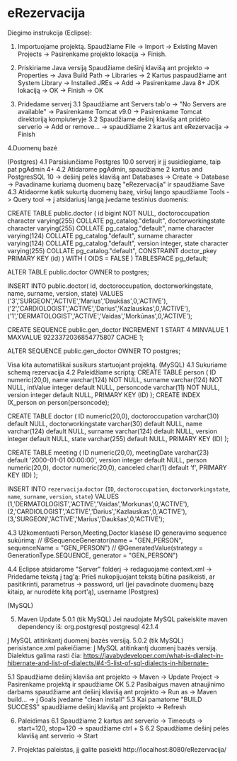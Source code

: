 # eRezervacija

Diegimo instrukcija (Eclipse):
1. Importuojame projektą. 
Spaudžiame File -> Import -> Existing Maven Projects -> Pasirenkame projekto lokacija -> Finish.

2. Priskiriame Java versiją
Spaudžiame dešinį klavišą ant projekto -> Properties -> Java Build Path -> Libraries -> 2 Kartus paspaudžiame ant System Library -> Installed JREs -> Add -> Pasirenkame Java 8+ JDK lokaciją -> OK -> Finish -> OK

3. Pridedame serverį
3.1 Spaudžiame ant Servers tab'o -> "No Servers are available" -> Pasirenkame Tomcat v9.0 -> Pasirenkame Tomcat direktoriją kompiuteryje
3.2 Spaudžiame dešinį klavišą ant pridėto serverio -> Add or remove... -> spaudižiame 2 kartus ant eRezervacija -> Finish

4.Duomenų bazė

(Postgres)
4.1 Parsisiunčiame Postgres 10.0 serverį ir jį susidiegiame, taip pat pgAdmin 4+
4.2 Atidarome pgAdmin, spaudžiame 2 kartus and PostgresSQL 10 -> dešinį pelės klavišą ant Databases -> Create -> Database -> Pavadiname kuriamą duomenų bazę "eRezervacija" ir spaudžiame Save
4.3 Atidaorme katik sukurtą duomenų bazę, viršuj lango spaudžiame Tools -> Query tool -> į atsidariusį langą įvedame testinius duomenis:

CREATE TABLE public.doctor
(
    id bigint NOT NULL,
    doctoroccupation character varying(255) COLLATE pg_catalog."default",
    doctorworkingstate character varying(255) COLLATE pg_catalog."default",
    name character varying(124) COLLATE pg_catalog."default",
    surname character varying(124) COLLATE pg_catalog."default",
    version integer,
    state character varying(255) COLLATE pg_catalog."default",
    CONSTRAINT doctor_pkey PRIMARY KEY (id)
)
WITH (
    OIDS = FALSE
)
TABLESPACE pg_default;

ALTER TABLE public.doctor
    OWNER to postgres;
    
INSERT INTO public.doctor(
	id, doctoroccupation, doctorworkingstate, name, surname, version, state)
	VALUES ('3','SURGEON','ACTIVE','Marius','Daukšas',0,'ACTIVE'), 
    ('2','CARDIOLOGIST','ACTIVE','Darius','Kazlauskas',0,'ACTIVE'),
    ('1','DERMATOLOGIST','ACTIVE','Vaidas','Morkūnas',0,'ACTIVE');
    
CREATE SEQUENCE public.gen_doctor
    INCREMENT 1
    START 4
    MINVALUE 1
    MAXVALUE 9223372036854775807
    CACHE 1;

ALTER SEQUENCE public.gen_doctor
    OWNER TO postgres;
    

Visa kita automatiškai susikurs startuojant projektą.
(MySQL)
4.1 Sukuriame schemą rezervacija
4.2 Paleidžiame scriptą:
CREATE TABLE person (
  ID numeric(20,0),
  name varchar(124) NOT NULL,
  surname varchar(124) NOT NULL,
  intValue integer default NULL,
  personcode varchar(11) NOT NULL,
  version integer default NULL,
  PRIMARY KEY (ID)
);
CREATE INDEX IX_person on person(personcode);

CREATE TABLE doctor (
  ID numeric(20,0),
  doctoroccupation varchar(30) default NULL,
  doctorworkingstate varchar(30) default NULL,
  name varchar(124) default NULL,
  surname varchar(124) default NULL,
  version integer default NULL,
  state varchar(255) default NULL,
  PRIMARY KEY (ID)
);

CREATE TABLE meeting (
  ID numeric(20,0),
  meetingDate varchar(23) default '2000-01-01 00:00:00',
  version integer default NULL,
  person numeric(20,0),
  doctor numeric(20,0),
  canceled char(1) default 'f',
  PRIMARY KEY (ID)
);

INSERT INTO `rezervacija`.`doctor`
(`ID`,
`doctoroccupation`,
`doctorworkingstate`,
`name`,
`surname`,
`version`,
`state`)
VALUES
(1,'DERMATOLOGIST','ACTIVE','Vaidas','Morkunas',0,'ACTIVE'),
(2,'CARDIOLOGIST','ACTIVE','Darius','Kazlauskas',0,'ACTIVE'),
(3,'SURGEON','ACTIVE','Marius','Daukšas',0,'ACTIVE');


4.3 Užkomentuoti Person,Meeting,Doctor klasėse ID generavimo sequence sukūrimą:
//	@SequenceGenerator(name = "GEN_PERSON", sequenceName = "GEN_PERSON")
//	@GeneratedValue(strategy = GenerationType.SEQUENCE, generator = "GEN_PERSON")




4.4 Eclipse atsidarome "Server" folderį -> redaguojame context.xml -> Pridedame tekstą į <Context> tag'ą:
Prieš nukopijuojant tekstą būtina pasikeisti, ar pasitikrinti, parametrus -> password, url (jei pavadinote duomenų bazę kitaip, ar nurodėte kitą port'ą), username
  (Postgres)
	<Resource auth="Container" driverClassName="org.postgresql.Driver"
		logAbandoned="true" maxIdle="30" maxTotal="200" maxWaitMillis="4000"
		name="jdbc/eRezervacija" numTestsPerEvictionRun="10" password="root"
		removeAbandonedOnBorrow="true" removeAbandonedOnMaintenance="true"
		removeAbandonedTimeout="300" testOnBorrow="true" testWhileIdle="true"
		timeBetweenEvictionRunsMillis="30000" type="javax.sql.DataSource"
		url="jdbc:postgresql://localhost:5432/rezervacija" username="postgres"
		validationQuery="SELECT 1" />
    
  (MySQL)
  <Resource auth="Container" driverClassName="com.mysql.jdbc.Driver"
		logAbandoned="true" maxIdle="30" maxTotal="200" maxWaitMillis="4000"
		name="jdbc/eRezervacija" numTestsPerEvictionRun="10" password="root"
		removeAbandonedOnBorrow="true" removeAbandonedOnMaintenance="true"
		removeAbandonedTimeout="300" testOnBorrow="true" testWhileIdle="true"
		timeBetweenEvictionRunsMillis="30000" type="javax.sql.DataSource"
		url="jdbc:mysql://localhost:3306/rezervacija" username="root"
		validationQuery="SELECT 1" />
    
    
5. Maven Update
5.0.1 (tik MySQL) Jei naudojate MySQL pakeiskite maven dependency iš:
		<dependency>
			<groupId>org.postgresql</groupId>
			<artifactId>postgresql</artifactId>
			<version>42.1.4</version>
		</dependency>
    
Į MySQL atitinkantį duomenį bazės versiją.
5.0.2 (tik MySQL) perisistance.xml pakeičiame:
<property name="hibernate.dialect" value="org.hibernate.dialect.PostgreSQL95Dialect" />
Į MySQL atitinkantį duomenį bazės versiją. Dialektus galima rasti čia:
https://javabydeveloper.com/what-is-dialect-in-hibernate-and-list-of-dialects/#4-5-list-of-sql-dialects-in-hibernate-

5.1 Spaudžiame dešinį klaviša ant projekto -> Maven -> Update Project -> Pasirenkame projektą ir spaudžiame OK
5.2 Pasibaigus maven atnaujinimo darbams spaudžiame ant dešinį klavišą ant projekto -> Run as -> Maven build... -> į Goals įvedame "clean install" 
5.3 Kai pamatome "BUILD SUCCESS" spaudžiame dešinį klavišą ant projekto -> Refresh

6. Paleidimas
6.1 Spaudžiame 2 kartus ant serverio -> Timeouts -> start=120, stop=120 -> spaudžiame ctrl + S
6.2 Spaudžiame dešinį pelės klavišą ant serverio -> Start

7. Projektas paleistas, jį galite pasiekti http://localhost:8080/eRezervacija/
    
 
